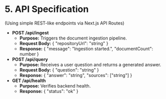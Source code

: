# **5. API Specification**

(Using simple REST-like endpoints via Next.js API Routes)

* **POST /api/ingest**
  * **Purpose:** Triggers the document ingestion pipeline.
  * **Request Body:** { "repositoryUrl": "string" }
  * **Response:** { "message": "Ingestion started.", "documentCount": number }
* **POST /api/query**
  * **Purpose:** Receives a user question and returns a generated answer.
  * **Request Body:** { "question": "string" }
  * **Response:** { "answer": "string", "sources": \["string"\] }
* **GET /api/health**
  * **Purpose:** Verifies backend health.
  * **Response:** { "status": "ok" }
